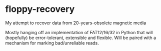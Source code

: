 # floppy-recovery
My attempt to recover data from 20-years-obsolete magnetic media

Mostly hanging off an implementation of FAT12/16/32 in Python that will (hopefully) be error-tolerant, extensible and flexible. Will be paired with a mechanism for marking bad/unreliable reads.

